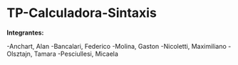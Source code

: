 # TP-Calculadora-Sintaxis
**Integrantes:**

-Anchart, Alan
-Bancalari, Federico
-Molina, Gaston
-Nicoletti, Maximiliano
-Olsztajn, Tamara
-Pesciullesi, Micaela
